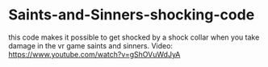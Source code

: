 # Saints-and-Sinners-shocking-code
this code makes it possible to get shocked by a shock collar when you take damage in the vr game saints and sinners. 
Video: https://www.youtube.com/watch?v=gShOVuWdJyA

